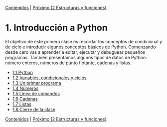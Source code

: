 [Contenidos](../Contenidos.md) \| [Próximo (2 Estructuras y funciones)](../02_Estructuras_y_Funciones/00_Resumen.md)

# 1. Introducción a Python
El objetivo de este primera clase es recordar los conceptos de condicional y de ciclo e introducir algunos conceptos básicos de Python. Comenzando desde cero vas a aprender a editar, ejecutar y debuguear pequeños programas. También presentamos algunos tipos de datos de Python: número enteros, números de punto flotante, cadenas y listas.

* [1.1 Python](01_Python.md)
* [1.2 Variables, condicionales y ciclos](02_Condicionales_Ciclos.md)
* [1.3 Un primer programa](03_Hello_world.md)
* [1.4 Números](04_Numeros.md)
* [1.5 Linea de comandos](05_Lineas_de_Comandos.md)
* [1.6 Cadenas](06_Strings.md)
* [1.7 Listas](07_Listas.md)
* [1.8 Cierre de la clase](08_Cierre.md)


[Contenidos](../Contenidos.md) \| [Próximo (2 Estructuras y funciones)](../02_Estructuras_y_Funciones/00_Resumen.md)
